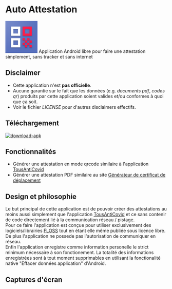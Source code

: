 # Auto Attestation
<img src="https://raw.githubusercontent.com/maxisoft/AutoAttestation/dev/app/src/main/res/raw/web_hi_res_512.png" alt="logo" width="100"/>
Application Android libre pour faire une attestation simplement, sans tracker et sans internet

## Disclaimer
- Cette application n'est **pas officielle**.  
- Aucune garantie sur le fait que les données (e.g. *documents pdf*, *codes qr*) produits par cette application soient valides et/ou conformes à quoi que ça soit.  
- Voir le fichier *LICENSE* pour d'autres disclaimers effectifs.

## Téléchargement

<a href="https://github.com/maxisoft/AutoAttestation/releases/latest/download/AutoAttestation_v1.1.0.apk"><img src="https://i.ibb.co/WFdrZjM/download-apk.png" alt="download-apk" border="0" width="100"></a>

## Fonctionnalités
- Générer une attestation en mode qrcode similaire à l'application [TousAntiCovid](https://play.google.com/store/apps/details?id=fr.gouv.android.stopcovid)
- Générer une attestation PDF similaire au site [Générateur de certificat de déplacement](https://media.interieur.gouv.fr/deplacement-covid-19/)

## Design et philosophie
Le but principal de cette application est de pouvoir créer des attestations au moins aussi simplement que l'application [TousAntiCovid](https://play.google.com/store/apps/details?id=fr.gouv.android.stopcovid) et ce sans contenir de code directement lié à la communication réseau / pistage.  
Pour ce faire l'application est conçue pour utiliser exclusivement des logiciels/librairies [FLOSS](https://fr.wikipedia.org/wiki/Free/Libre_Open_Source_Software) tout en étant elle même publiée sous licence libre.  
De plus l'application ne possede pas l'autorisation de communiquer en réseau.  
Enfin l'application enregistre comme information personelle le strict minimum nécessaire à son fonctionement. La totalité des informations enregistrées sont à tout moment supprimables en utilisant la fonctionalité native "Effacer données application" d'Android.

## Captures d'écran
